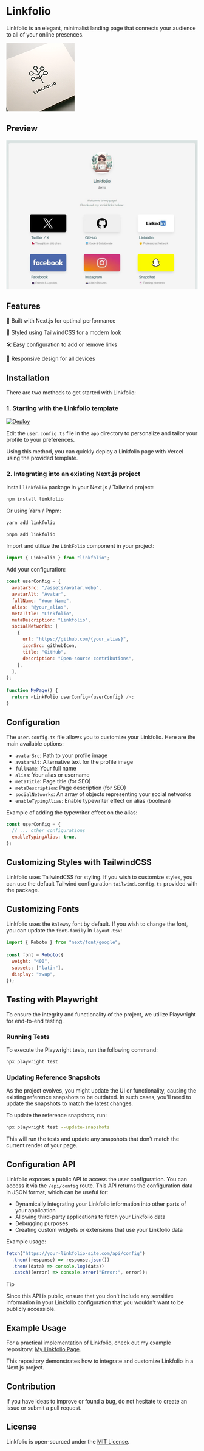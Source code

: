 # Linkfolio

Linkfolio is an elegant, minimalist landing page that connects your audience to all of your online presences.

![Linkfolio](https://github.com/heristop/linkfolio/blob/main/docs/linkfolio.png?raw=true)

## Preview

![Preview](https://github.com/heristop/linkfolio/blob/main/docs/preview.jpg?raw=true)

## Features

🚀 Built with Next.js for optimal performance

💅 Styled using TailwindCSS for a modern look

🛠️ Easy configuration to add or remove links

📱 Responsive design for all devices

## Installation

There are two methods to get started with Linkfolio:

### 1. Starting with the Linkfolio template

[![Deploy](https://vercel.com/button)](https://vercel.com/new/clone?repository-url=https%3A%2F%2Fgithub.com%2Fheristop%2Flinkfolio&&install-command=npm%20install%20%20--legacy-peer-deps)

Edit the `user.config.ts` file in the `app` directory to personalize and tailor your profile to your preferences.

Using this method, you can quickly deploy a Linkfolio page with Vercel using the provided template.

### 2. Integrating into an existing Next.js project

Install `linkfolio` package in your Next.js / Tailwind project:

```bash
npm install linkfolio
```

Or using Yarn / Pnpm:

```bash
yarn add linkfolio
```

```bash
pnpm add linkfolio
```

Import and utilize the `LinkFolio` component in your project:

```javascript
import { LinkFolio } from "linkfolio";
```

Add your configuration:

```javascript
const userConfig = {
  avatarSrc: "/assets/avatar.webp",
  avatarAlt: "Avatar",
  fullName: "Your Name",
  alias: "@your_alias",
  metaTitle: "Linkfolio",
  metaDescription: "Linkfolio",
  socialNetworks: [
    {
      url: "https://github.com/{your_alias}",
      iconSrc: githubIcon,
      title: "GitHub",
      description: "Open-source contributions",
    },
  ],
};

function MyPage() {
  return <LinkFolio userConfig={userConfig} />;
}
```

## Configuration

The `user.config.ts` file allows you to customize your Linkfolio. Here are the main available options:

- `avatarSrc`: Path to your profile image
- `avatarAlt`: Alternative text for the profile image
- `fullName`: Your full name
- `alias`: Your alias or username
- `metaTitle`: Page title (for SEO)
- `metaDescription`: Page description (for SEO)
- `socialNetworks`: An array of objects representing your social networks
- `enableTypingAlias`: Enable typewriter effect on alias (boolean)

Example of adding the typewriter effect on the alias:

```javascript
const userConfig = {
  // ... other configurations
  enableTypingAlias: true,
};
```

## Customizing Styles with TailwindCSS

Linkfolio uses TailwindCSS for styling. If you wish to customize styles, you can use the default Tailwind configuration `tailwind.config.ts` provided with the package.

## Customizing Fonts

Linkfolio uses the `Raleway` font by default. If you wish to change the font, you can update the `font-family` in `layout.tsx`:

```javascript
import { Roboto } from "next/font/google";

const font = Roboto({
  weight: "400",
  subsets: ["latin"],
  display: "swap",
});
```

## Testing with Playwright

To ensure the integrity and functionality of the project, we utilize Playwright for end-to-end testing.

### Running Tests

To execute the Playwright tests, run the following command:

```bash
npx playwright test
```

### Updating Reference Snapshots

As the project evolves, you might update the UI or functionality, causing the existing reference snapshots to be outdated. In such cases, you'll need to update the snapshots to match the latest changes.

To update the reference snapshots, run:

```bash
npx playwright test --update-snapshots
```

This will run the tests and update any snapshots that don't match the current render of your page.

## Configuration API

Linkfolio exposes a public API to access the user configuration. You can access it via the `/api/config` route. This API returns the configuration data in JSON format, which can be useful for:

- Dynamically integrating your Linkfolio information into other parts of your application
- Allowing third-party applications to fetch your Linkfolio data
- Debugging purposes
- Creating custom widgets or extensions that use your Linkfolio data

Example usage:

```javascript
fetch("https://your-linkfolio-site.com/api/config")
  .then((response) => response.json())
  .then((data) => console.log(data))
  .catch((error) => console.error("Error:", error));
```

> [!TIP]
>
> Since this API is public, ensure that you don't include any sensitive information in your Linkfolio configuration that you wouldn't want to be publicly accessible.

## Example Usage

For a practical implementation of Linkfolio, check out my example repository: [My Linkfolio Page](https://github.com/heristop/my-linkfolio).

This repository demonstrates how to integrate and customize Linkfolio in a Next.js project.

## Contribution

If you have ideas to improve or found a bug, do not hesitate to create an issue or submit a pull request.

## License

Linkfolio is open-sourced under the [MIT License](LICENSE).
